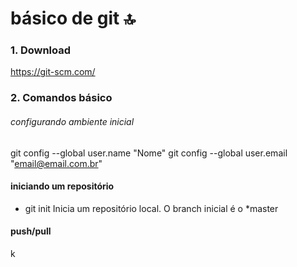 # básico de git :top:

### 1. Download
https://git-scm.com/

### 2. Comandos básico

###### configurando ambiente inicial

 git config --global user.name "Nome" 
 git config --global user.email "email@email.com.br" 


#### iniciando um repositório
* git init 
 Inicia um repositório local. O branch inicial é o *master 
 
#### push/pull
k
